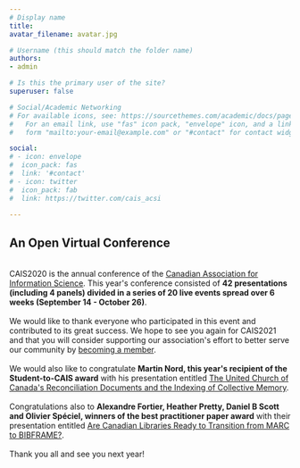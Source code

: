 ```yaml
---
# Display name
title: 
avatar_filename: avatar.jpg

# Username (this should match the folder name)
authors:
- admin

# Is this the primary user of the site?
superuser: false

# Social/Academic Networking
# For available icons, see: https://sourcethemes.com/academic/docs/page-builder/#icons
#   For an email link, use "fas" icon pack, "envelope" icon, and a link in the
#   form "mailto:your-email@example.com" or "#contact" for contact widget.

social:
# - icon: envelope
#  icon_pack: fas
#  link: '#contact'
# - icon: twitter
#  icon_pack: fab
#  link: https://twitter.com/cais_acsi
  
---
```


## An **Open** Virtual Conference  
  \
CAIS2020 is the annual conference of the [Canadian Association for Information Science](http://cais-acsi.ca). 
This year's conference consisted of **42 presentations (including 4 panels) divided in a series of 20 live events spread over 6 weeks (September 14 - October 26)**.<br><br>
We would like to thank everyone who participated in this event and contributed to its great success. We hope to see you again for CAIS2021 and that you will consider supporting our association's 
effort to better serve our community by [becoming a member](http://cais-acsi.ca/membership/).
<br><br>
We would also like to congratulate **Martin Nord, this year's recipient of the Student-to-CAIS award** with his presentation entitled [The United Church of Canada's Reconciliation Documents and the Indexing of Collective Memory](https://www.cais2020.ca/talk/the-united-church-of-canadas-reconciliation-documents/). <br><br>
Congratulations also to **Alexandre Fortier, Heather Pretty, Daniel B Scott and Olivier Spéciel, winners of the best practitioner paper award** with their presentation entitled [Are Canadian Libraries Ready to Transition from MARC to BIBFRAME?](https://www.cais2020.ca/talk/are-canadian-libraries-ready-to-transition-from-marc-to-bibframe/).
<br><br>
Thank you all and see you next year!